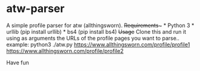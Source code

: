 # atw-parser
A simple profile parser for atw (allthingsworn).
~~Requirements~~~
    * Python 3
        * urllib (pip install urllib)
        * bs4 (pip install bs4)
~~Usage~~
Clone this and run it using as arguments the URLs of the profile pages you want to parse..
example:
    python3 ./atw.py https://www.allthingsworn.com/profile/profile1 https://www.allthingsworn.com/profile/profile2

Have fun
